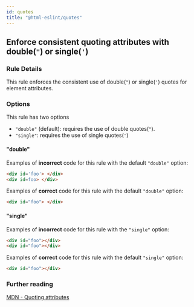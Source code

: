 ```yaml
---
id: quotes
title: "@html-eslint/quotes"
---
```


## Enforce consistent quoting attributes with double(`"`) or single(`'`)

### Rule Details

This rule enforces the consistent use of double(`"`) or single(`'`) quotes for element attributes.

### Options

This rule has two options

- `"double"` (default): requires the use of double quotes(`"`).
- `"single"`: requires the use of single quotes(`'`)

#### "double"

Examples of **incorrect** code for this rule with the default `"double"` option:

<!-- prettier-ignore-start -->

```html
<div id='foo'> </div>
<div id=foo> </div>
```

<!-- prettier-ignore-end -->

Examples of **correct** code for this rule with the default `"double"` option:

<!-- prettier-ignore-start -->

```html
<div id="foo"> </div>
```

<!-- prettier-ignore-end -->

#### "single"

Examples of **incorrect** code for this rule with the `"single"` option:

```html
<div id="foo"></div>
<div id="foo"></div>
```

Examples of **correct** code for this rule with the default `"single"` option:

```html
<div id="foo"></div>
```

### Further reading

[MDN - Quoting attributes](https://developer.mozilla.org/en-US/docs/MDN/Guidelines/Code_guidelines/HTML#Quoting_attributes)
